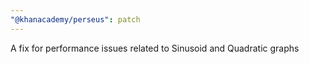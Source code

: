 ```yaml
---
"@khanacademy/perseus": patch
---
```


A fix for performance issues related to Sinusoid and Quadratic graphs
